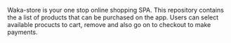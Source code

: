 Waka-store is your one stop online shopping SPA. This repository contains the a list of products that can be purchased on the app.
Users can select available procucts to cart, remove and also go on  to checkout to make payments.
